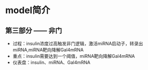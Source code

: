 # model简介  

## 第三部分 —— 非门  

+ 过程：insulin浓度过高触发非门逻辑，激活miRNA启动子，转录出miRNA,miRNA靶向降解Gal4mRNA  
+ 重点：insulin需要达到一个阈值，miRNA靶向降解Gal4mRNA  
+ 仪表盘：insulin、miRNA、Gal4mRNA  
